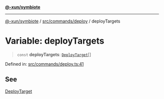 [**@-xun/symbiote**](../../../../README.md)

***

[@-xun/symbiote](../../../../README.md) / [src/commands/deploy](../README.md) / deployTargets

# Variable: deployTargets

> `const` **deployTargets**: [`DeployTarget`](../enumerations/DeployTarget.md)[]

Defined in: [src/commands/deploy.ts:41](https://github.com/Xunnamius/symbiote/blob/ec67adb5324eeca6085e3ddc4126fe7798bea916/src/commands/deploy.ts#L41)

## See

[DeployTarget](../enumerations/DeployTarget.md)

